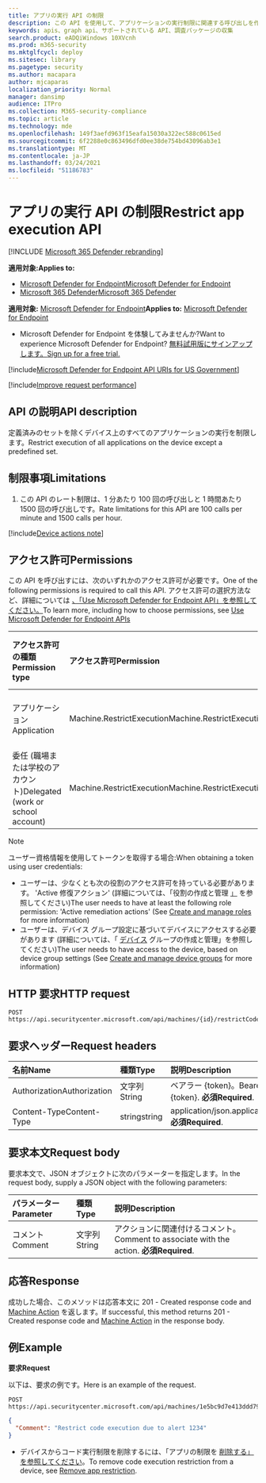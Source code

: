 ```yaml
---
title: アプリの実行 API の制限
description: この API を使用して、アプリケーションの実行制限に関連する呼び出しを作成します。
keywords: apis、graph api、サポートされている API、調査パッケージの収集
search.product: eADQiWindows 10XVcnh
ms.prod: m365-security
ms.mktglfcycl: deploy
ms.sitesec: library
ms.pagetype: security
ms.author: macapara
author: mjcaparas
localization_priority: Normal
manager: dansimp
audience: ITPro
ms.collection: M365-security-compliance
ms.topic: article
ms.technology: mde
ms.openlocfilehash: 149f3aefd963f15eafa15030a322ec588c0615ed
ms.sourcegitcommit: 6f2288e0c863496dfd0ee38de754bd43096ab3e1
ms.translationtype: MT
ms.contentlocale: ja-JP
ms.lasthandoff: 03/24/2021
ms.locfileid: "51186783"
---
```

# <a name="restrict-app-execution-api"></a><span data-ttu-id="6469c-104">アプリの実行 API の制限</span><span class="sxs-lookup"><span data-stu-id="6469c-104">Restrict app execution API</span></span>

[!INCLUDE [Microsoft 365 Defender rebranding](../../includes/microsoft-defender.md)]

<span data-ttu-id="6469c-105">**適用対象:**</span><span class="sxs-lookup"><span data-stu-id="6469c-105">**Applies to:**</span></span>
- [<span data-ttu-id="6469c-106">Microsoft Defender for Endpoint</span><span class="sxs-lookup"><span data-stu-id="6469c-106">Microsoft Defender for Endpoint</span></span>](https://go.microsoft.com/fwlink/p/?linkid=2154037)
- [<span data-ttu-id="6469c-107">Microsoft 365 Defender</span><span class="sxs-lookup"><span data-stu-id="6469c-107">Microsoft 365 Defender</span></span>](https://go.microsoft.com/fwlink/?linkid=2118804)

<span data-ttu-id="6469c-108">**適用対象:** [Microsoft Defender for Endpoint](https://go.microsoft.com/fwlink/?linkid=2154037)</span><span class="sxs-lookup"><span data-stu-id="6469c-108">**Applies to:** [Microsoft Defender for Endpoint](https://go.microsoft.com/fwlink/?linkid=2154037)</span></span>

- <span data-ttu-id="6469c-109">Microsoft Defender for Endpoint を体験してみませんか?</span><span class="sxs-lookup"><span data-stu-id="6469c-109">Want to experience Microsoft Defender for Endpoint?</span></span> [<span data-ttu-id="6469c-110">無料試用版にサインアップします。</span><span class="sxs-lookup"><span data-stu-id="6469c-110">Sign up for a free trial.</span></span>](https://www.microsoft.com/microsoft-365/windows/microsoft-defender-atp?ocid=docs-wdatp-exposedapis-abovefoldlink) 

[!include[Microsoft Defender for Endpoint API URIs for US Government](../../includes/microsoft-defender-api-usgov.md)]

[!include[Improve request performance](../../includes/improve-request-performance.md)]


## <a name="api-description"></a><span data-ttu-id="6469c-111">API の説明</span><span class="sxs-lookup"><span data-stu-id="6469c-111">API description</span></span>
<span data-ttu-id="6469c-112">定義済みのセットを除くデバイス上のすべてのアプリケーションの実行を制限します。</span><span class="sxs-lookup"><span data-stu-id="6469c-112">Restrict execution of all applications on the device except a predefined set.</span></span>


## <a name="limitations"></a><span data-ttu-id="6469c-113">制限事項</span><span class="sxs-lookup"><span data-stu-id="6469c-113">Limitations</span></span>
1. <span data-ttu-id="6469c-114">この API のレート制限は、1 分あたり 100 回の呼び出しと 1 時間あたり 1500 回の呼び出しです。</span><span class="sxs-lookup"><span data-stu-id="6469c-114">Rate limitations for this API are 100 calls per minute and 1500 calls per hour.</span></span>


[!include[Device actions note](../../includes/machineactionsnote.md)]

## <a name="permissions"></a><span data-ttu-id="6469c-115">アクセス許可</span><span class="sxs-lookup"><span data-stu-id="6469c-115">Permissions</span></span>
<span data-ttu-id="6469c-116">この API を呼び出すには、次のいずれかのアクセス許可が必要です。</span><span class="sxs-lookup"><span data-stu-id="6469c-116">One of the following permissions is required to call this API.</span></span> <span data-ttu-id="6469c-117">アクセス許可の選択方法など、詳細については [、「Use Microsoft Defender for Endpoint API」を参照してください。](apis-intro.md)</span><span class="sxs-lookup"><span data-stu-id="6469c-117">To learn more, including how to choose permissions, see [Use Microsoft Defender for Endpoint APIs](apis-intro.md)</span></span>

<span data-ttu-id="6469c-118">アクセス許可の種類</span><span class="sxs-lookup"><span data-stu-id="6469c-118">Permission type</span></span> |   <span data-ttu-id="6469c-119">アクセス許可</span><span class="sxs-lookup"><span data-stu-id="6469c-119">Permission</span></span>  |   <span data-ttu-id="6469c-120">アクセス許可の表示名</span><span class="sxs-lookup"><span data-stu-id="6469c-120">Permission display name</span></span>
:---|:---|:---
<span data-ttu-id="6469c-121">アプリケーション</span><span class="sxs-lookup"><span data-stu-id="6469c-121">Application</span></span> |   <span data-ttu-id="6469c-122">Machine.RestrictExecution</span><span class="sxs-lookup"><span data-stu-id="6469c-122">Machine.RestrictExecution</span></span> | <span data-ttu-id="6469c-123">'コードの実行を制限する'</span><span class="sxs-lookup"><span data-stu-id="6469c-123">'Restrict code execution'</span></span>
<span data-ttu-id="6469c-124">委任 (職場または学校のアカウント)</span><span class="sxs-lookup"><span data-stu-id="6469c-124">Delegated (work or school account)</span></span> | <span data-ttu-id="6469c-125">Machine.RestrictExecution</span><span class="sxs-lookup"><span data-stu-id="6469c-125">Machine.RestrictExecution</span></span> | <span data-ttu-id="6469c-126">'コードの実行を制限する'</span><span class="sxs-lookup"><span data-stu-id="6469c-126">'Restrict code execution'</span></span>

>[!Note]
> <span data-ttu-id="6469c-127">ユーザー資格情報を使用してトークンを取得する場合:</span><span class="sxs-lookup"><span data-stu-id="6469c-127">When obtaining a token using user credentials:</span></span>
>- <span data-ttu-id="6469c-128">ユーザーは、少なくとも次の役割のアクセス許可を持っている必要があります。 'Active 修復アクション' (詳細については、「役割の作成と管理 [」](user-roles.md) を参照してください)</span><span class="sxs-lookup"><span data-stu-id="6469c-128">The user needs to have at least the following role permission: 'Active remediation actions' (See [Create and manage roles](user-roles.md) for more information)</span></span>
>- <span data-ttu-id="6469c-129">ユーザーは、デバイス グループ設定に基づいてデバイスにアクセスする必要があります (詳細については、「 [デバイス](machine-groups.md) グループの作成と管理」を参照してください)</span><span class="sxs-lookup"><span data-stu-id="6469c-129">The user needs to have access to the device, based on device group settings (See [Create and manage device groups](machine-groups.md) for more information)</span></span>

## <a name="http-request"></a><span data-ttu-id="6469c-130">HTTP 要求</span><span class="sxs-lookup"><span data-stu-id="6469c-130">HTTP request</span></span>
```
POST https://api.securitycenter.microsoft.com/api/machines/{id}/restrictCodeExecution
```

## <a name="request-headers"></a><span data-ttu-id="6469c-131">要求ヘッダー</span><span class="sxs-lookup"><span data-stu-id="6469c-131">Request headers</span></span>

<span data-ttu-id="6469c-132">名前</span><span class="sxs-lookup"><span data-stu-id="6469c-132">Name</span></span> | <span data-ttu-id="6469c-133">種類</span><span class="sxs-lookup"><span data-stu-id="6469c-133">Type</span></span> | <span data-ttu-id="6469c-134">説明</span><span class="sxs-lookup"><span data-stu-id="6469c-134">Description</span></span>
:---|:---|:---
<span data-ttu-id="6469c-135">Authorization</span><span class="sxs-lookup"><span data-stu-id="6469c-135">Authorization</span></span> | <span data-ttu-id="6469c-136">文字列</span><span class="sxs-lookup"><span data-stu-id="6469c-136">String</span></span> | <span data-ttu-id="6469c-137">ベアラー {token}。</span><span class="sxs-lookup"><span data-stu-id="6469c-137">Bearer {token}.</span></span> <span data-ttu-id="6469c-138">**必須**</span><span class="sxs-lookup"><span data-stu-id="6469c-138">**Required**.</span></span>
<span data-ttu-id="6469c-139">Content-Type</span><span class="sxs-lookup"><span data-stu-id="6469c-139">Content-Type</span></span> | <span data-ttu-id="6469c-140">string</span><span class="sxs-lookup"><span data-stu-id="6469c-140">string</span></span> | <span data-ttu-id="6469c-141">application/json.</span><span class="sxs-lookup"><span data-stu-id="6469c-141">application/json.</span></span> <span data-ttu-id="6469c-142">**必須**</span><span class="sxs-lookup"><span data-stu-id="6469c-142">**Required**.</span></span>

## <a name="request-body"></a><span data-ttu-id="6469c-143">要求本文</span><span class="sxs-lookup"><span data-stu-id="6469c-143">Request body</span></span>
<span data-ttu-id="6469c-144">要求本文で、JSON オブジェクトに次のパラメーターを指定します。</span><span class="sxs-lookup"><span data-stu-id="6469c-144">In the request body, supply a JSON object with the following parameters:</span></span>

<span data-ttu-id="6469c-145">パラメーター</span><span class="sxs-lookup"><span data-stu-id="6469c-145">Parameter</span></span> | <span data-ttu-id="6469c-146">種類</span><span class="sxs-lookup"><span data-stu-id="6469c-146">Type</span></span>    | <span data-ttu-id="6469c-147">説明</span><span class="sxs-lookup"><span data-stu-id="6469c-147">Description</span></span>
:---|:---|:---
<span data-ttu-id="6469c-148">コメント</span><span class="sxs-lookup"><span data-stu-id="6469c-148">Comment</span></span> |   <span data-ttu-id="6469c-149">文字列</span><span class="sxs-lookup"><span data-stu-id="6469c-149">String</span></span> |    <span data-ttu-id="6469c-150">アクションに関連付けるコメント。</span><span class="sxs-lookup"><span data-stu-id="6469c-150">Comment to associate with the action.</span></span> <span data-ttu-id="6469c-151">**必須**</span><span class="sxs-lookup"><span data-stu-id="6469c-151">**Required**.</span></span>

## <a name="response"></a><span data-ttu-id="6469c-152">応答</span><span class="sxs-lookup"><span data-stu-id="6469c-152">Response</span></span>
<span data-ttu-id="6469c-153">成功した場合、このメソッドは応答本文に 201 - Created response code and [Machine Action](machineaction.md) を返します。</span><span class="sxs-lookup"><span data-stu-id="6469c-153">If successful, this method returns 201 - Created response code and [Machine Action](machineaction.md) in the response body.</span></span>


## <a name="example"></a><span data-ttu-id="6469c-154">例</span><span class="sxs-lookup"><span data-stu-id="6469c-154">Example</span></span>

<span data-ttu-id="6469c-155">**要求**</span><span class="sxs-lookup"><span data-stu-id="6469c-155">**Request**</span></span>

<span data-ttu-id="6469c-156">以下は、要求の例です。</span><span class="sxs-lookup"><span data-stu-id="6469c-156">Here is an example of the request.</span></span>

```http
POST https://api.securitycenter.microsoft.com/api/machines/1e5bc9d7e413ddd7902c2932e418702b84d0cc07/restrictCodeExecution 
```

```json
{
  "Comment": "Restrict code execution due to alert 1234"
}

```

- <span data-ttu-id="6469c-157">デバイスからコード実行制限を削除するには、「アプリの制限を [削除する」を参照してください](unrestrict-code-execution.md)。</span><span class="sxs-lookup"><span data-stu-id="6469c-157">To remove code execution restriction from a device, see [Remove app restriction](unrestrict-code-execution.md).</span></span>
